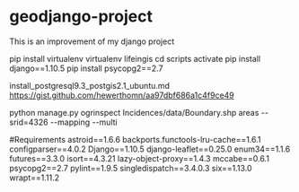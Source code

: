 # geodjango-project
This is an improvement of my django project

pip install virtualenv
virtualenv lifeingis
cd scripts
activate
pip install django==1.10.5
pip install psycopg2==2.7

install_postgresql9.3_postgis2.1_ubuntu.md 
https://gist.github.com/hewerthomn/aa97dbf686a1c4f9ce49

python manage.py ogrinspect Incidences/data/Boundary.shp areas --srid=4326 --mapping --multi

#Requirements
    astroid==1.6.6
    backports.functools-lru-cache==1.6.1
    configparser==4.0.2
    Django==1.10.5
    django-leaflet==0.25.0
    enum34==1.1.6
    futures==3.3.0
    isort==4.3.21
    lazy-object-proxy==1.4.3
    mccabe==0.6.1
    psycopg2==2.7
    pylint==1.9.5
    singledispatch==3.4.0.3
    six==1.13.0
    wrapt==1.11.2
